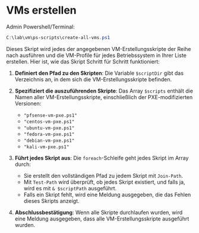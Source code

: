 # VMs erstellen

Admin Powershell/Terminal:

```powershell
C:\lab\vm\ps-scripts\create-all-vms.ps1
```

Dieses Skript wird jedes der angegebenen VM-Erstellungsskripte der Reihe nach ausführen und die VM-Profile für jedes Betriebssystem in Ihrer Liste erstellen. Hier ist, wie das Skript Schritt für Schritt funktioniert:

1. **Definiert den Pfad zu den Skripten**: Die Variable `$scriptDir` gibt das Verzeichnis an, in dem sich die VM-Erstellungsskripte befinden.
2. **Spezifiziert die auszuführenden Skripte**: Das Array `$scripts` enthält die Namen aller VM-Erstellungsskripte, einschließlich der PXE-modifizierten Versionen:
   - `"pfsense-vm-pxe.ps1"`
   - `"centos-vm-pxe.ps1"`
   - `"ubuntu-vm-pxe.ps1"`
   - `"fedora-vm-pxe.ps1"`
   - `"debian-vm-pxe.ps1"`
   - `"kali-vm-pxe.ps1"`
3. **Führt jedes Skript aus**: Die `foreach`-Schleife geht jedes Skript im Array durch:
   - Sie erstellt den vollständigen Pfad zu jedem Skript mit `Join-Path`.
   - Mit `Test-Path` wird überprüft, ob jedes Skript existiert, und falls ja, wird es mit `& $scriptPath` ausgeführt.
   - Falls ein Skript fehlt, wird eine Meldung ausgegeben, die das Fehlen dieses Skripts anzeigt.

4. **Abschlussbestätigung**: Wenn alle Skripte durchlaufen wurden, wird eine Meldung ausgegeben, dass alle VM-Erstellungsskripte ausgeführt wurden.



